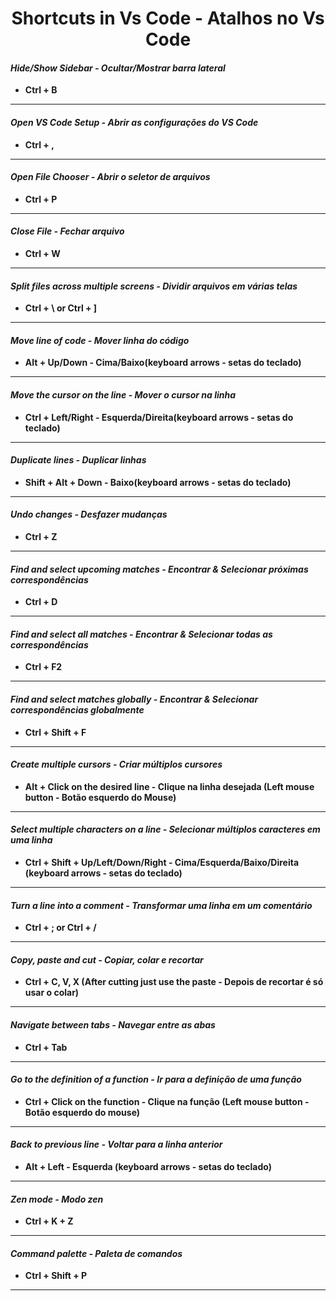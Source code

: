 <h1 align="center">
Shortcuts in Vs Code - Atalhos no Vs Code</h1>

   <h4><i>Hide/Show Sidebar - Ocultar/Mostrar barra lateral</i></h4>

   - **Ctrl + B**
   -----------------
   <h4><i>Open VS Code Setup - Abrir as configurações do VS Code</i></h4>
    
   - **Ctrl + ,**
   -----------------
   <h4><i>Open File Chooser - Abrir o seletor de arquivos</i></h4>
    
   - **Ctrl + P**
   -----------------
   <h4><i>Close File - Fechar arquivo</i></h4>
    
   - **Ctrl + W**
   -----------------
   <h4><i>Split files across multiple screens - Dividir arquivos em várias telas</i></h4>
    
   - **Ctrl + \ or Ctrl + ]**
   -----------------
   <h4><i>Move line of code - Mover linha do código</i></h4>
   
   - **Alt + Up/Down - Cima/Baixo(keyboard arrows - setas do teclado)**
   -----------------
   <h4><i>Move the cursor on the line - Mover o cursor na linha</i></h4>
   
   - **Ctrl + Left/Right - Esquerda/Direita(keyboard arrows - setas do teclado)**
   -----------------
   <h4><i>Duplicate lines - Duplicar linhas</i></h4>
   
   - **Shift + Alt + Down - Baixo(keyboard arrows - setas do teclado)**
 
   -----------------
   <h4><i>Undo changes - Desfazer mudanças</i></h4>
   
   - **Ctrl + Z**
 
   -----------------
   <h4><i>Find and select upcoming matches - Encontrar & Selecionar próximas correspondências</i></h4>
   
   - **Ctrl + D**
 
   -----------------
   <h4><i>Find and select all matches - Encontrar & Selecionar todas as correspondências</i></h4>
   
   - **Ctrl + F2**
 
   -----------------
   <h4><i>Find and select matches globally - Encontrar & Selecionar correspondências globalmente</i></h4>
   
   - **Ctrl + Shift + F**
 
   -----------------
   <h4><i>Create multiple cursors - Criar múltiplos cursores</i></h4>
   
   - **Alt + Click on the desired line - Clique na linha desejada (Left mouse button - Botão esquerdo do Mouse)**
 
   -----------------
   <h4><i>Select multiple characters on a line - Selecionar múltiplos caracteres em uma linha</i></h4>
   
   - **Ctrl + Shift + Up/Left/Down/Right - Cima/Esquerda/Baixo/Direita (keyboard arrows - setas do teclado)**
 
   -----------------
   <h4><i>Turn a line into a comment - Transformar uma linha em um comentário</i></h4>
   
   - **Ctrl + ; or Ctrl + /**
 
   -----------------
   <h4><i>Copy, paste and cut - Copiar, colar e recortar</i></h4>
   
   - **Ctrl + C, V, X (After cutting just use the paste - Depois de recortar é só usar o colar)**
 
   -----------------
   <h4><i>Navigate between tabs - Navegar entre as abas</i></h4>
   
   - **Ctrl + Tab**
 
   -----------------
   <h4><i>Go to the definition of a function - Ir para a definição de uma função</i></h4>
   
   - **Ctrl + Click on the function - Clique na função (Left mouse button - Botão esquerdo do mouse)**
 
   -----------------
   <h4><i>Back to previous line - Voltar para a linha anterior</i></h4>
   
   - **Alt + Left - Esquerda (keyboard arrows - setas do teclado)**
 
   -----------------
   <h4><i>Zen mode - Modo zen</i></h4>
   
   - **Ctrl + K + Z**
 
   -----------------
   <h4><i>Command palette - Paleta de comandos</i></h4>
   
   - **Ctrl + Shift + P**
 
   -----------------

